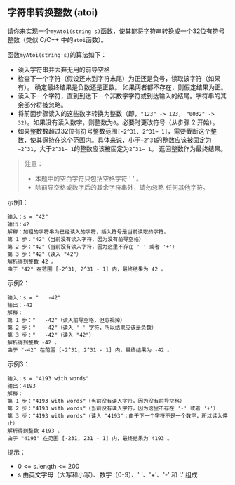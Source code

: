 ## 字符串转换整数 (atoi)

请你来实现一个`myAtoi(string s)`函数，使其能将字符串转换成一个32位有符号整数（类似 C/C++ 中的`atoi`函数）。

函数`myAtoi(string s)`的算法如下：

* 读入字符串并丢弃无用的前导空格
* 检查下一个字符（假设还未到字符末尾）为正还是负号，读取该字符（如果有）。 确定最终结果是负数还是正数。 如果两者都不存在，则假定结果为正。
* 读入下一个字符，直到到达下一个非数字字符或到达输入的结尾。字符串的其余部分将被忽略。
* 将前面步骤读入的这些数字转换为整数（即，`"123" -> 123`， `"0032" -> 32`）。如果没有读入数字，则整数为`0`。必要时更改符号（从步骤 2 开始）。
* 如果整数数超过32位有符号整数范围`[−2^31, 2^31− 1]`，需要截断这个整数，使其保持在这个范围内。具体来说，小于`−2^31`的整数应该被固定为`−2^31`，大于`2^31− 1`的整数应该被固定为`2^31− 1`。
返回整数作为最终结果。

> 注意：
> * 本题中的空白字符只包括空格字符 ' ' 。
> * 除前导空格或数字后的其余字符串外，请勿忽略 任何其他字符。


示例1：
```
输入：s = "42"
输出：42
解释：加粗的字符串为已经读入的字符，插入符号是当前读取的字符。
第 1 步："42"（当前没有读入字符，因为没有前导空格）
第 2 步："42"（当前没有读入字符，因为这里不存在 '-' 或者 '+'）
第 3 步："42"（读入 "42"）
解析得到整数 42 。
由于 "42" 在范围 [-2^31, 2^31 - 1] 内，最终结果为 42 。
```
示例2：
```
输入：s = "   -42"
输出：-42
解释：
第 1 步："   -42"（读入前导空格，但忽视掉）
第 2 步："   -42"（读入 '-' 字符，所以结果应该是负数）
第 3 步："   -42"（读入 "42"）
解析得到整数 -42 。
由于 "-42" 在范围 [-2^31, 2^31 - 1] 内，最终结果为 -42 。
```
示例3：
```
输入：s = "4193 with words"
输出：4193
解释：
第 1 步："4193 with words"（当前没有读入字符，因为没有前导空格）
第 2 步："4193 with words"（当前没有读入字符，因为这里不存在 '-' 或者 '+'）
第 3 步："4193 with words"（读入 "4193"；由于下一个字符不是一个数字，所以读入停止）
解析得到整数 4193 。
由于 "4193" 在范围 [-231, 231 - 1] 内，最终结果为 4193 。
```

提示：

* 0 <= s.length <= 200
* s 由英文字母（大写和小写）、数字（0-9）、' '、'+'、'-' 和 '.' 组成